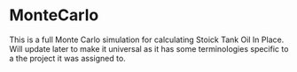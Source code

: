 # MonteCarlo

This is a full Monte Carlo simulation for calculating Stoick Tank Oil In Place. Will update later to make it universal as it has some terminologies specific to a the project it was assigned to.
